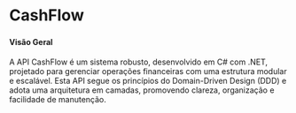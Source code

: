 # CashFlow
### 
#### Visão Geral
A API CashFlow é um sistema robusto, desenvolvido em C# com .NET, projetado para gerenciar operações financeiras com uma estrutura modular e escalável. Esta API segue os princípios do Domain-Driven Design (DDD) e adota uma arquitetura em camadas, promovendo clareza, organização e facilidade de manutenção.
